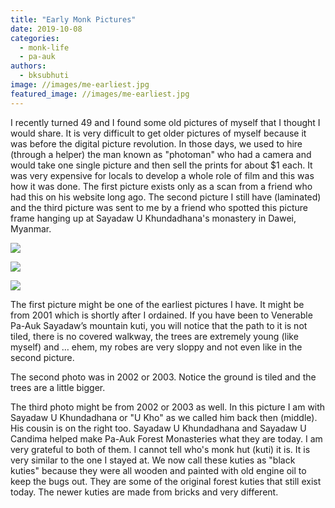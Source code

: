 ```yaml
---
title: "Early Monk Pictures"
date: 2019-10-08
categories: 
  - monk-life
  - pa-auk
authors: 
  - bksubhuti
image: //images/me-earliest.jpg
featured_image: //images/me-earliest.jpg
---
```


I recently turned 49 and I found some old pictures of myself that I thought I would share. It is very difficult to get older pictures of myself because it was before the digital picture revolution. In those days, we used to hire (through a helper) the man known as "photoman" who had a camera and would take one single picture and then sell the prints for about $1 each. It was very expensive for locals to develop a whole role of film and this was how it was done. The first picture exists only as a scan from a friend who had this on his website long ago. The second picture I still have (laminated) and the third picture was sent to me by a friend who spotted this picture frame hanging up at Sayadaw U Khundadhana's monastery in Dawei, Myanmar.

![](/images/me-earliest.jpg)

![](/images/20130507_164503-e1570518818871-768x1024.jpg)

![](/images/me-and-ukho-1024x768.jpg)

The first picture might be one of the earliest pictures I have. It might be from 2001 which is shortly after I ordained. If you have been to Venerable Pa-Auk Sayadaw’s mountain kuti, you will notice that the path to it is not tiled, there is no covered walkway, the trees are extremely young (like myself) and … ehem, my robes are very sloppy and not even like in the second picture.

The second photo was in 2002 or 2003. Notice the ground is tiled and the trees are a little bigger.

The third photo might be from 2002 or 2003 as well. In this picture I am with Sayadaw U Khundadhana or "U Kho" as we called him back then (middle). His cousin is on the right too. Sayadaw U Khundadhana and Sayadaw U Candima helped make Pa-Auk Forest Monasteries what they are today. I am very grateful to both of them. I cannot tell who's monk hut (kuti) it is. It is very similar to the one I stayed at. We now call these kuties as "black kuties" because they were all wooden and painted with old engine oil to keep the bugs out. They are some of the original forest kuties that still exist today. The newer kuties are made from bricks and very different.
